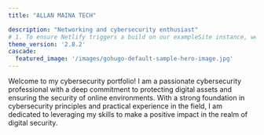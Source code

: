 ```yaml
---
title: "ALLAN MAINA TECH"

description: "Networking and cybersecurity enthusiast"
# 1. To ensure Netlify triggers a build on our exampleSite instance, we need to change a file in the exampleSite directory.
theme_version: '2.8.2'
cascade:
  featured_image: '/images/gohugo-default-sample-hero-image.jpg'
---
```


Welcome to my cybersecurity portfolio! I am a passionate cybersecurity professional with a deep commitment to protecting digital assets and ensuring the security of online environments. With a strong foundation in cybersecurity principles and practical experience in the field, I am dedicated to leveraging my skills to make a positive impact in the realm of digital security.